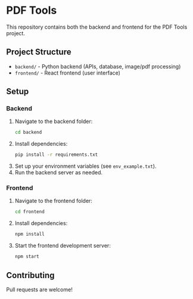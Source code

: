 # PDF Tools

This repository contains both the backend and frontend for the PDF Tools project.

## Project Structure

- `backend/` - Python backend (APIs, database, image/pdf processing)
- `frontend/` - React frontend (user interface)

## Setup

### Backend
1. Navigate to the backend folder:
   ```sh
   cd backend
   ```
2. Install dependencies:
   ```sh
   pip install -r requirements.txt
   ```
3. Set up your environment variables (see `env_example.txt`).
4. Run the backend server as needed.

### Frontend
1. Navigate to the frontend folder:
   ```sh
   cd frontend
   ```
2. Install dependencies:
   ```sh
   npm install
   ```
3. Start the frontend development server:
   ```sh
   npm start
   ```

## Contributing
Pull requests are welcome! 